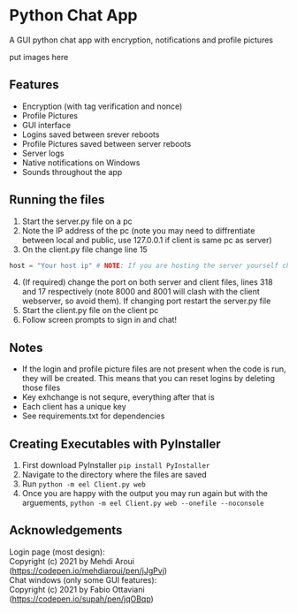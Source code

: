 # Python Chat App
A GUI python chat app with encryption, notifications and profile pictures

put images here

## Features
- Encryption (with tag verification and nonce)
- Profile Pictures
- GUI interface
- Logins saved between srever reboots
- Profile Pictures saved between server reboots
- Server logs
- Native notifications on Windows
- Sounds throughout the app

## Running the files
1. Start the server.py file on a pc
2. Note the IP address of the pc (note you may need to diffrentiate between local and public, use 127.0.0.1 if client is same pc as server)
3. On the client.py file change line 15
```python
host = "Your host ip" # NOTE: If you are hosting the server yourself change the ip to whatever is appropriate
```
4. (If required) change the port on both server and client files, lines 318 and 17 respectively (note 8000 and 8001 will clash with the client webserver, so avoid them). If changing port restart the server.py file
5. Start the client.py file on the client pc
6. Follow screen prompts to sign in and chat!

## Notes
- If the login and profile picture files are not present when the code is run, they will be created. This means that you can reset logins by deleting those files
- Key exhchange is not sequre, everything after that is
- Each client has a unique key
- See requirements.txt for dependencies

## Creating Executables with PyInstaller
1. First download PyInstaller `pip install PyInstaller`
2. Navigate to the directory where the files are saved
3. Run `python -m eel Client.py web`
4. Once you are happy with the output you may run again but with the arguements, `python -m eel Client.py web --onefile --noconsole`

## Acknowledgements
Login page (most design):  
Copyright (c) 2021 by Mehdi Aroui (https://codepen.io/mehdiaroui/pen/jJgPvj)  
Chat windows (only some GUI features):  
Copyright (c) 2021 by Fabio Ottaviani (https://codepen.io/supah/pen/jqOBqp)  